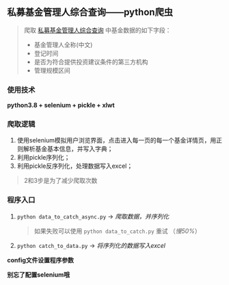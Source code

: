 ## 私募基金管理人综合查询——python爬虫

> 爬取 [私募基金管理人综合查询](https://gs.amac.org.cn/amac-infodisc/res/pof/manager/index.html) 中基金数据的如下字段：
> * 基金管理人全称(中文)  
> * 登记时间
> * 是否为符合提供投资建议条件的第三方机构
> * 管理规模区间

### 使用技术
**python3.8 + selenium + pickle + xlwt**

### 爬取逻辑
1. 使用selenium模拟用户浏览界面，点击进入每一页的每一个基金详情页，用正则解析基金基本信息，并写入字典；
2. 利用pickle序列化；
3. 利用pickle反序列化，处理数据写入excel；
> 2和3步是为了减少爬取次数

### 程序入口
1. `python data_to_catch_async.py` -> *爬取数据，并序列化*
   > 如果失败可以使用 `python data_to_catch.py` 重试 （*慢50%*）
2. `python catch_to_data.py` -> *将序列化的数据写入excel*

**config文件设置程序参数**

**别忘了配置selenium哦**
